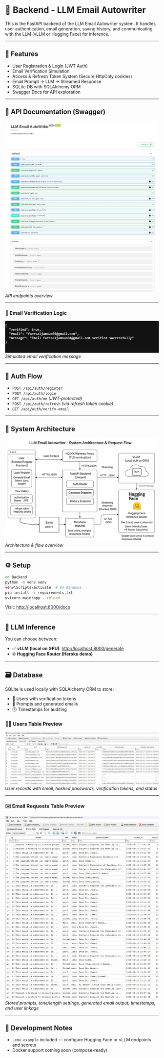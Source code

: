# 🧠 Backend - LLM Email Autowriter

This is the FastAPI backend of the LLM Email Autowriter system. It handles user authentication, email generation, saving history, and communicating with the LLM (vLLM or Hugging Face) for inference.

---

## 🔧 Features

- User Registration & Login (JWT Auth)
- Email Verification Simulation
- Access & Refresh Token System (Secure HttpOnly cookies)
- Email Prompt → LLM → Streamed Response
- SQLite DB with SQLAlchemy ORM
- Swagger Docs for API exploration

---

## 🧪 API Documentation (Swagger)

![Swagger](../assets/swaggerpage.jpg)  
*API endpoints overview*

---

### 📩 Email Verification Logic

![Email Verification](../assets/emailverification.jpg)  
*Simulated email verification message*

---

## 🔐 Auth Flow

- `POST /api/auth/register`
- `POST /api/auth/login`
- `GET /api/auth/me` *(JWT-protected)*
- `POST /api/auth/refresh` *(via refresh token cookie)*
- `GET /api/auth/verify-email`

---

## 🧱 System Architecture

![System Diagram](../assets/Systemoverview.png)  
*Architecture & flow overview*

---

## ⚙️ Setup

```bash
cd Backend
python -m venv venv
venv\Scripts\activate  # On Windows
pip install -r requirements.txt
uvicorn main:app --reload
```

Visit: [http://localhost:8000/docs](http://localhost:8000/docs)

---

## 🤖 LLM Inference

You can choose between:

- ✅ **vLLM (local on GPU)**: [http://localhost:8000/generate](http://localhost:8000/generate)
- 🌐 **Hugging Face Router (Heroku demo)**

---

## 🗃️ Database

SQLite is used locally with SQLAlchemy ORM to store:

- 🔐 Users with verification tokens
- 💬 Prompts and generated emails
- 🕓 Timestamps for auditing

### 🧑‍💻 Users Table Preview

![Users Table](../assets/usersdatabase.jpg)  
_User records with email, hashed passwords, verification tokens, and status_

---

### ✉️ Email Requests Table Preview

![Emails Table](../assets/emaildatabase.jpg)  
_Stored prompts, tone/length settings, generated email output, timestamps, and user linkage_

---

## 🧪 Development Notes

- `.env.example` included — configure Hugging Face or vLLM endpoints and secrets
- Docker support coming soon (compose-ready)
